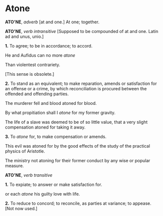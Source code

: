 # Atone

**ATO'NE**, _adverb_ \[at and one.\] At one; together.

**ATO'NE**, _verb intransitive_ \[Supposed to be compounded of at and one. Latin ad and unus, unio.\]

**1.** To agree; to be in accordance; to accord.

He and Aufidus can no more _atone_

Than violentest contrariety.

\[This sense is obsolete.\]

**2.** To stand as an equivalent; to make reparation, amends or satisfaction for an offense or a crime, by which reconciliation is procured between the offended and offending parties.

The murderer fell and blood atoned for blood.

By what propitiation shall I _atone_ for my former gravity.

The life of a slave was deemed to be of so little value, that a very slight compensation atoned for taking it away.

**3.** To _atone_ for, to make compensation or amends.

This evil was atoned for by the good effects of the study of the practical physics of Aristotle.

The ministry not atoning for their former conduct by any wise or popular measure.

**ATO'NE**, _verb transitive_

**1.** To expiate; to answer or make satisfaction for.

or each _atone_ his guilty love with life.

**2.** To reduce to concord; to reconcile, as parties at variance; to appease. \[Not now used.\]